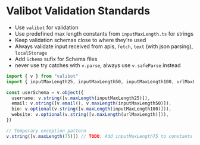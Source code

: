 # Valibot Validation Standards

- Use `valibot` for validation
- Use predefined max length constants from `inputMaxLength.ts` for strings
- Keep validation schemas close to where they're used
- Always validate input received from apis, `fetch`, `text` (with json parsing), `localStorage`
- Add `Schema` sufix for Schema files
- never use try catches with `v.parse`, always use `v.safeParse` instead

```typescript
import { v } from "valibot"
import { inputMaxLength25, inputMaxLength50, inputMaxLength100, urlMaxLength } from "src/ui/input/input/inputMaxLength"

const userSchema = v.object({
  username: v.string([v.maxLength(inputMaxLength25)]),
  email: v.string([v.email(), v.maxLength(inputMaxLength50)]),
  bio: v.optional(v.string([v.maxLength(inputMaxLength100)])),
  website: v.optional(v.string([v.maxLength(urlMaxLength)])),
})

// Temporary exception pattern
v.string([v.maxLength(75)]) // TODO: Add inputMaxLength75 to constants
```
